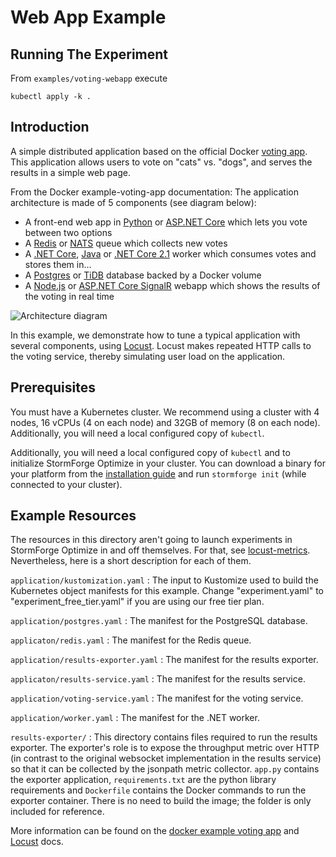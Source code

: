 # Web App Example

## Running The Experiment
From `examples/voting-webapp` execute

`kubectl apply -k .`

## Introduction
A simple distributed application based on the official Docker [voting app](https://github.com/dockersamples/example-voting-app).
This application allows users to vote on "cats" vs. "dogs", and serves the results in a simple web page.

From the Docker example-voting-app documentation:
The application architecture is made of 5 components (see diagram below):
* A front-end web app in [Python](https://github.com/dockersamples/example-voting-app/tree/master/vote) or [ASP.NET Core](https://github.com/dockersamples/example-voting-app/tree/master/vote/dotnet) which lets you vote between two options
* A [Redis](https://hub.docker.com/_/redis/) or [NATS](https://hub.docker.com/_/nats/) queue which collects new votes
* A [.NET Core](https://github.com/dockersamples/example-voting-app/tree/master/worker/src/Worker), [Java](https://github.com/dockersamples/example-voting-app/tree/master/worker/src/main/java/worker) or [.NET Core 2.1](https://github.com/dockersamples/example-voting-app/tree/master/worker/dotnet) worker which consumes votes and stores them in…
* A [Postgres](https://hub.docker.com/_/postgres/) or [TiDB](https://hub.docker.com/r/dockersamples/tidb/tags/) database backed by a Docker volume
* A [Node.js](https://github.com/dockersamples/example-voting-app/tree/master/result) or [ASP.NET Core SignalR](https://github.com/dockersamples/example-voting-app/tree/master/result/dotnet) webapp which shows the results of the voting in real time

![Architecture diagram](architecture.png)

In this example, we demonstrate how to tune a typical application with several components, using [Locust](https://locust.io/). Locust makes repeated HTTP calls to the voting service, thereby simulating user load on the application.

## Prerequisites

You must have a Kubernetes cluster. We recommend using a cluster with 4 nodes, 16 vCPUs (4 on each node) and 32GB of memory (8 on each node). Additionally, you will need a local configured copy of `kubectl`.

Additionally, you will need a local configured copy of `kubectl` and to initialize StormForge Optimize in your cluster. You can download a binary for your platform from the [installation guide](https://docs.stormforge.io/getting-started/install/) and run `stormforge init` (while connected to your cluster).

## Example Resources

The resources in this directory aren't going to launch experiments in StormForge Optimize in and off themselves. For that, see [locust-metrics](../webserver/locust-metrics). Nevertheless, here is a short description for each of them.

`application/kustomization.yaml`
: The input to Kustomize used to build the Kubernetes object manifests for this example. Change "experiment.yaml" to "experiment_free_tier.yaml" if you are using our free tier plan.

`application/postgres.yaml`
: The manifest for the PostgreSQL database.

`applicaton/redis.yaml`
: The manifest for the Redis queue.

`application/results-exporter.yaml`
: The manifest for the results exporter.

`applicaton/results-service.yaml`
: The manifest for the results service.

`application/voting-service.yaml`
: The manifest for the voting service.

`application/worker.yaml`
: The manifest for the .NET worker.

`results-exporter/`
: This directory contains files required to run the results exporter. The exporter's role is to expose the throughput metric over HTTP (in contrast to the original websocket implementation in the results service) so that it can be collected by the jsonpath metric collector.
`app.py` contains the exporter application, `requirements.txt` are the python library requirements and `Dockerfile` contains the Docker commands to run the exporter container. There is no need to build the image; the folder is only included for reference.

More information can be found on the [docker example voting app](https://github.com/dockersamples/example-voting-app) and [Locust](https://docs.locust.io/en/stable/) docs.
